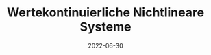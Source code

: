 ---
# ===== Title, summary, and position in the left sidebar =====
linktitle:  # Title shown in the left sidebar menu
summary:  # Summary of this post
weight: 400
# ============================================================

# ========== Basic metadata ==========
title: Wertekontinuierliche Nichtlineare Systeme
date: 2022-06-30
draft: false
# page type
authors:
  - admin
tags:
  - SI
  - Lecture Notes
  - Wertekontinuierliche Nichtlineare Systeme
categories:
  - Lecture
toc: true # Show table of contents
# ====================================

# ========== Advanced metadata =========
profile: false  # Show author profile?
reading_time: true # Show estimated reading time?
share: true  # Show social sharing links?
featured: true
comments: true  # Show comments?
disable_comment: false
commentable: true  # Allow visitors to comment? Supported by the Page, Post, and Book content types.
editable: false  # Allow visitors to edit the page? Supported by the Page, Post, and Book content types.

# Optional header image (relative to `assets/media/` folder).
header:
  caption: 
  image:  
---